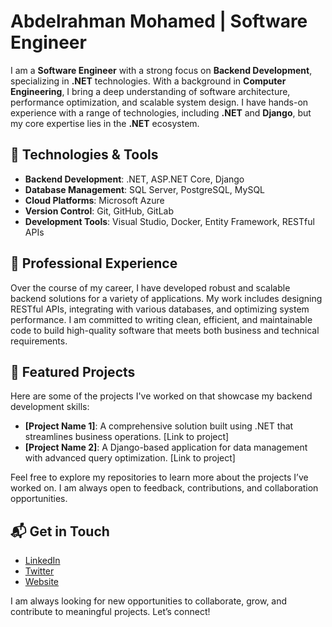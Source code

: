 # Abdelrahman Mohamed | Software Engineer

I am a **Software Engineer** with a strong focus on **Backend Development**, specializing in **.NET** technologies. With a background in **Computer Engineering**, I bring a deep understanding of software architecture, performance optimization, and scalable system design. I have hands-on experience with a range of technologies, including **.NET** and **Django**, but my core expertise lies in the **.NET** ecosystem.

## 🔧 Technologies & Tools

- **Backend Development**: .NET, ASP.NET Core, Django
- **Database Management**: SQL Server, PostgreSQL, MySQL
- **Cloud Platforms**: Microsoft Azure
- **Version Control**: Git, GitHub, GitLab
- **Development Tools**: Visual Studio, Docker, Entity Framework, RESTful APIs

## 💼 Professional Experience

Over the course of my career, I have developed robust and scalable backend solutions for a variety of applications. My work includes designing RESTful APIs, integrating with various databases, and optimizing system performance. I am committed to writing clean, efficient, and maintainable code to build high-quality software that meets both business and technical requirements.

## 📂 Featured Projects

Here are some of the projects I've worked on that showcase my backend development skills:

- **[Project Name 1]**: A comprehensive solution built using .NET that streamlines business operations. [Link to project]
- **[Project Name 2]**: A Django-based application for data management with advanced query optimization. [Link to project]

Feel free to explore my repositories to learn more about the projects I’ve worked on. I am always open to feedback, contributions, and collaboration opportunities.

## 📬 Get in Touch

- [LinkedIn](your-linkedin-profile-link)
- [Twitter](your-twitter-profile-link)
- [Website](your-personal-website-link)

I am always looking for new opportunities to collaborate, grow, and contribute to meaningful projects. Let’s connect!
